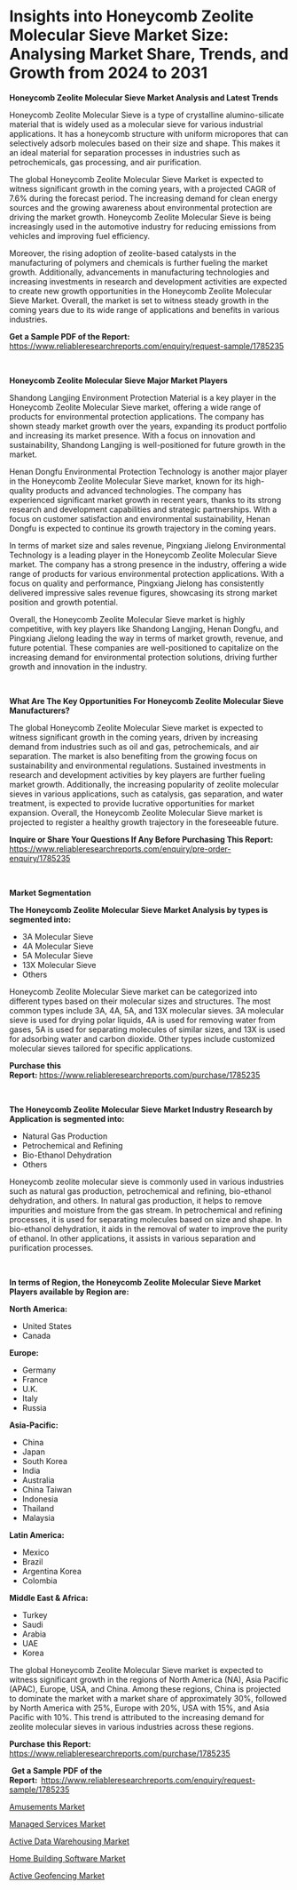 <p><h1>Insights into Honeycomb Zeolite Molecular Sieve Market Size: Analysing Market Share, Trends, and Growth from 2024 to 2031</h1></p><p><strong>Honeycomb Zeolite Molecular Sieve Market Analysis and Latest Trends</strong></p>
<p><p>Honeycomb Zeolite Molecular Sieve is a type of crystalline alumino-silicate material that is widely used as a molecular sieve for various industrial applications. It has a honeycomb structure with uniform micropores that can selectively adsorb molecules based on their size and shape. This makes it an ideal material for separation processes in industries such as petrochemicals, gas processing, and air purification.</p><p>The global Honeycomb Zeolite Molecular Sieve Market is expected to witness significant growth in the coming years, with a projected CAGR of 7.6% during the forecast period. The increasing demand for clean energy sources and the growing awareness about environmental protection are driving the market growth. Honeycomb Zeolite Molecular Sieve is being increasingly used in the automotive industry for reducing emissions from vehicles and improving fuel efficiency.</p><p>Moreover, the rising adoption of zeolite-based catalysts in the manufacturing of polymers and chemicals is further fueling the market growth. Additionally, advancements in manufacturing technologies and increasing investments in research and development activities are expected to create new growth opportunities in the Honeycomb Zeolite Molecular Sieve Market. Overall, the market is set to witness steady growth in the coming years due to its wide range of applications and benefits in various industries.</p></p>
<p><strong>Get a Sample PDF of the Report:&nbsp;</strong> <a href="https://www.reliableresearchreports.com/enquiry/request-sample/1785235">https://www.reliableresearchreports.com/enquiry/request-sample/1785235</a></p>
<p>&nbsp;</p>
<p><strong>Honeycomb Zeolite Molecular Sieve Major Market Players</strong></p>
<p><p>Shandong Langjing Environment Protection Material is a key player in the Honeycomb Zeolite Molecular Sieve market, offering a wide range of products for environmental protection applications. The company has shown steady market growth over the years, expanding its product portfolio and increasing its market presence. With a focus on innovation and sustainability, Shandong Langjing is well-positioned for future growth in the market.</p><p>Henan Dongfu Environmental Protection Technology is another major player in the Honeycomb Zeolite Molecular Sieve market, known for its high-quality products and advanced technologies. The company has experienced significant market growth in recent years, thanks to its strong research and development capabilities and strategic partnerships. With a focus on customer satisfaction and environmental sustainability, Henan Dongfu is expected to continue its growth trajectory in the coming years.</p><p>In terms of market size and sales revenue, Pingxiang Jielong Environmental Technology is a leading player in the Honeycomb Zeolite Molecular Sieve market. The company has a strong presence in the industry, offering a wide range of products for various environmental protection applications. With a focus on quality and performance, Pingxiang Jielong has consistently delivered impressive sales revenue figures, showcasing its strong market position and growth potential.</p><p>Overall, the Honeycomb Zeolite Molecular Sieve market is highly competitive, with key players like Shandong Langjing, Henan Dongfu, and Pingxiang Jielong leading the way in terms of market growth, revenue, and future potential. These companies are well-positioned to capitalize on the increasing demand for environmental protection solutions, driving further growth and innovation in the industry.</p></p>
<p>&nbsp;</p>
<p><strong>What Are The Key Opportunities For Honeycomb Zeolite Molecular Sieve Manufacturers?</strong></p>
<p><p>The global Honeycomb Zeolite Molecular Sieve market is expected to witness significant growth in the coming years, driven by increasing demand from industries such as oil and gas, petrochemicals, and air separation. The market is also benefiting from the growing focus on sustainability and environmental regulations. Sustained investments in research and development activities by key players are further fueling market growth. Additionally, the increasing popularity of zeolite molecular sieves in various applications, such as catalysis, gas separation, and water treatment, is expected to provide lucrative opportunities for market expansion. Overall, the Honeycomb Zeolite Molecular Sieve market is projected to register a healthy growth trajectory in the foreseeable future.</p></p>
<p><strong>Inquire or Share Your Questions If Any Before Purchasing This Report:</strong> <a href="https://www.reliableresearchreports.com/enquiry/pre-order-enquiry/1785235">https://www.reliableresearchreports.com/enquiry/pre-order-enquiry/1785235</a></p>
<p>&nbsp;</p>
<p><strong>Market Segmentation</strong></p>
<p><strong>The Honeycomb Zeolite Molecular Sieve Market Analysis by types is segmented into:</strong></p>
<p><ul><li>3A Molecular Sieve</li><li>4A Molecular Sieve</li><li>5A Molecular Sieve</li><li>13X Molecular Sieve</li><li>Others</li></ul></p>
<p><p>Honeycomb Zeolite Molecular Sieve market can be categorized into different types based on their molecular sizes and structures. The most common types include 3A, 4A, 5A, and 13X molecular sieves. 3A molecular sieve is used for drying polar liquids, 4A is used for removing water from gases, 5A is used for separating molecules of similar sizes, and 13X is used for adsorbing water and carbon dioxide. Other types include customized molecular sieves tailored for specific applications.</p></p>
<p><strong>Purchase this Report:&nbsp;</strong><a href="https://www.reliableresearchreports.com/purchase/1785235">https://www.reliableresearchreports.com/purchase/1785235</a></p>
<p>&nbsp;</p>
<p><strong>The Honeycomb Zeolite Molecular Sieve Market Industry Research by Application is segmented into:</strong></p>
<p><ul><li>Natural Gas Production</li><li>Petrochemical and Refining</li><li>Bio-Ethanol Dehydration</li><li>Others</li></ul></p>
<p><p>Honeycomb zeolite molecular sieve is commonly used in various industries such as natural gas production, petrochemical and refining, bio-ethanol dehydration, and others. In natural gas production, it helps to remove impurities and moisture from the gas stream. In petrochemical and refining processes, it is used for separating molecules based on size and shape. In bio-ethanol dehydration, it aids in the removal of water to improve the purity of ethanol. In other applications, it assists in various separation and purification processes.</p></p>
<p>&nbsp;</p>
<p><strong>In terms of Region, the Honeycomb Zeolite Molecular Sieve Market Players available by Region are:</strong></p>
<p>
    <p> <strong> North America: </strong>
        <ul>
            <li>United States</li>
            <li>Canada</li>
        </ul>
        </p> 
    <p> <strong> Europe: </strong>
        <ul>
            <li>Germany</li>
            <li>France</li>
            <li>U.K.</li>
            <li>Italy</li>
            <li>Russia</li>
        </ul>
        </p> 
    <p> <strong> Asia-Pacific: </strong>
        <ul>
            <li>China</li>
            <li>Japan</li>
            <li>South Korea</li>
            <li>India</li>
            <li>Australia</li>
            <li>China Taiwan</li>
            <li>Indonesia</li>
            <li>Thailand</li>
            <li>Malaysia</li>
        </ul>
        </p> 
    <p> <strong> Latin America: </strong>
        <ul>
            <li>Mexico</li>
            <li>Brazil</li>
            <li>Argentina Korea</li>
            <li>Colombia</li>
        </ul>
        </p> 
    <p> <strong> Middle East & Africa: </strong>
        <ul>
            <li>Turkey</li>
            <li>Saudi</li>
            <li>Arabia</li>
            <li>UAE</li>
            <li>Korea</li>
        </ul>
    </p>
    </p>
<p><p>The global Honeycomb Zeolite Molecular Sieve market is expected to witness significant growth in the regions of North America (NA), Asia Pacific (APAC), Europe, USA, and China. Among these regions, China is projected to dominate the market with a market share of approximately 30%, followed by North America with 25%, Europe with 20%, USA with 15%, and Asia Pacific with 10%. This trend is attributed to the increasing demand for zeolite molecular sieves in various industries across these regions.</p></p>
<p><strong>Purchase this Report: </strong><a href="https://www.reliableresearchreports.com/purchase/1785235">https://www.reliableresearchreports.com/purchase/1785235</a></p>
<p>&nbsp;<strong>Get a Sample PDF of the Report:&nbsp;&nbsp;</strong><a href="https://www.reliableresearchreports.com/enquiry/request-sample/1785235">https://www.reliableresearchreports.com/enquiry/request-sample/1785235</a></p>
<p><strong></strong></p>
<p><p><a href="https://medium.com/@elyssablick/amusements-market-insight-market-trends-growth-forecasted-from-2024-to-2031-f1287af4f13a">Amusements Market</a></p><p><a href="https://medium.com/@elyssablick/managed-services-market-comprehensive-assessment-by-type-application-and-geography-c4e639871d38">Managed Services Market</a></p><p><a href="https://medium.com/@jensenklein/active-data-warehousing-market-competitive-analysis-market-trends-and-forecast-to-2031-ffc7bdffb295">Active Data Warehousing Market</a></p><p><a href="https://medium.com/@ashlybednar2023/home-building-software-market-report-reveals-the-latest-trends-and-growth-opportunities-of-this-078658a09b33">Home Building Software Market</a></p><p><a href="https://medium.com/@jensenklein/active-geofencing-market-report-reveals-the-latest-trends-and-growth-opportunities-of-this-market-95e2203658b4">Active Geofencing Market</a></p></p>